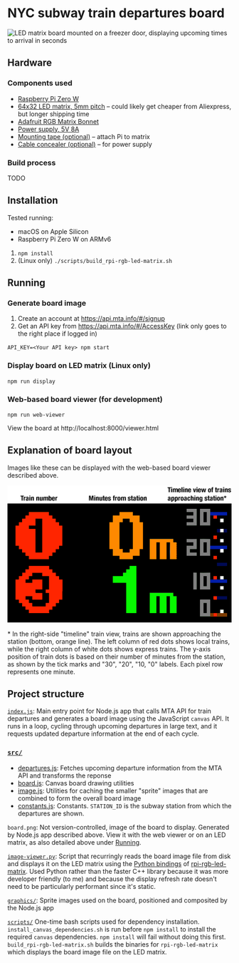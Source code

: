 # NYC subway train departures board

![LED matrix board mounted on a freezer door, displaying upcoming times to arrival in seconds](https://i.imgur.com/wxVTYVq.jpg)

## Hardware

### Components used

- [Raspberry Pi Zero W](https://www.raspberrypi.com/products/raspberry-pi-zero-w/)
- [64x32 LED matrix, 5mm pitch](https://smile.amazon.com/gp/product/B07SDMWX9R/) – could likely get cheaper from Aliexpress, but longer shipping time
- [Adafruit RGB Matrix Bonnet](https://www.adafruit.com/product/3211)
- [Power supply, 5V 8A](https://smile.amazon.com/dp/B078RZBL8X/)
- [Mounting tape (optional)](https://smile.amazon.com/gp/product/B00347A8GC/) – attach Pi to matrix
- [Cable concealer (optional)](https://smile.amazon.com/gp/product/B07D8WVJWF/) – for power supply

### Build process

TODO

## Installation

Tested running:

- macOS on Apple Silicon
- Raspberry Pi Zero W on ARMv6

1. `npm install`
2. (Linux only) `./scripts/build_rpi-rgb-led-matrix.sh`

## Running

### Generate board image

1. Create an account at https://api.mta.info/#/signup
2. Get an API key from https://api.mta.info/#/AccessKey (link only goes to the right place if logged in)

```shell
API_KEY=<Your API key> npm start
```
### Display board on LED matrix (Linux only)

```shell
npm run display
```

### Web-based board viewer (for development)

```shell
npm run web-viewer
```

View the board at http://localhost:8000/viewer.html

## Explanation of board layout

Images like these can be displayed with the web-based board viewer described above.

![Explanation of LED matrix board](graphics/board_web_example_explanation.png)
![LED matrix board pixellated web viewer](graphics/board_web_example.gif)

\* In the right-side "timeline" train view, trains are shown approaching the station (bottom, orange line). The left column of red dots shows local trains, while the right column of white dots shows express trains. The y-axis position of train dots is based on their number of minutes from the station, as shown by the tick marks and "30", "20", "10, "0" labels. Each pixel row represents one minute.

## Project structure

[`index.js`](index.js): Main entry point for Node.js app that calls MTA API for train departures and generates a board image using the JavaScript `canvas` API. It runs in a loop, cycling through upcoming departures in large text, and it requests updated departure information at the end of each cycle.

### [`src/`](src/)

- [departures.js](src/departures.js): Fetches upcoming departure information from the MTA API and transforms the reponse
- [board.js](src/board.js): Canvas board drawing utilities
- [image.js](src/image.js): Utilities for caching the smaller "sprite" images that are combined to form the overall board image
- [constants.js](src/constants.js): Constants. `STATION_ID` is the subway station from which the departures are shown.

`board.png`: Not version-controlled, image of the board to display. Generated by Node.js app described above. View it with the web viewer or on an LED matrix, as also detailed above under [Running](#Running).

[`image-viewer.py`](image-viewer.py): Script that recurringly reads the board image file from disk and displays it on the LED matrix using the [Python bindings](https://github.com/hzeller/rpi-rgb-led-matrix/tree/master/bindings/python) of [rpi-rgb-led-matrix](https://github.com/hzeller/rpi-rgb-led-matrix). Used Python rather than the faster C++ library because it was more developer friendly (to me) and because the display refresh rate doesn't need to be particularly performant since it's static.

[`graphics/`](graphics/): Sprite images used on the board, positioned and composited by the Node.js app

[`scripts/`](scripts/) One-time bash scripts used for dependency installation. `install_canvas_dependencies.sh` is run before `npm install` to install the required `canvas` dependencies. `npm install` will fail without doing this first. `build_rpi-rgb-led-matrix.sh` builds the binaries for `rpi-rgb-led-matrix` which displays the board image file on the LED matrix.

